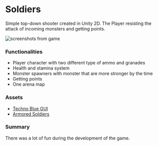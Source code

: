 # Soldiers
Simple top-down shooter created in Unity 2D. The Player resisting the attack of incoming monsters and getting points.

![screenshots from game](https://github.com/Wojw99/Soldiers/blob/main/screens.png)

### Functionalities 
- Player character with two different type of ammo and granades
- Health and stamina system
- Monster spawners with monster that are more stronger by the time
- Getting points
- One arena map

### Assets
- [Techno Blue GUI](https://assetstore.unity.com/packages/2d/gui/techno-blue-gui-skin-19115)
- [Armored Soldiers](https://assetstore.unity.com/packages/2d/characters/armored-soldiers-and-monsters-2d-top-down-133669)

### Summary
There was a lot of fun during the development of the game. 
